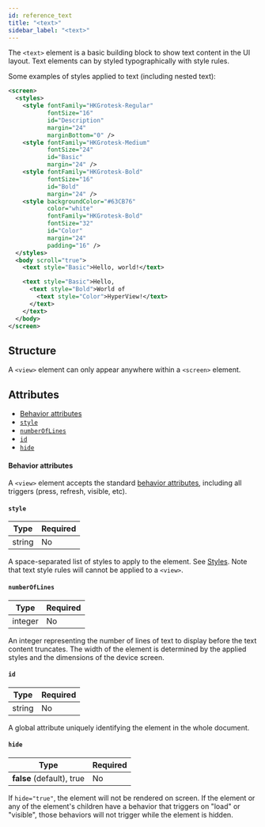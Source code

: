 ```yaml
---
id: reference_text
title: "<text>"
sidebar_label: "<text>"
---
```


The `<text>` element is a basic building block to show text content in the UI layout. Text elements can by styled typographically with style rules.

Some examples of styles applied to text (including nested text):
```xml
<screen>
  <styles>
    <style fontFamily="HKGrotesk-Regular"
           fontSize="16"
           id="Description"
           margin="24"
           marginBottom="0" />
    <style fontFamily="HKGrotesk-Medium"
           fontSize="24"
           id="Basic"
           margin="24" />
    <style fontFamily="HKGrotesk-Bold"
           fontSize="16"
           id="Bold"
           margin="24" />
    <style backgroundColor="#63CB76"
           color="white"
           fontFamily="HKGrotesk-Bold"
           fontSize="32"
           id="Color"
           margin="24"
           padding="16" />
  </styles>
  <body scroll="true">
    <text style="Basic">Hello, world!</text>

    <text style="Basic">Hello, 
      <text style="Bold">World of 
        <text style="Color">HyperView!</text>
      </text>
    </text>
  </body>
</screen>

```

## Structure
A `<view>` element can only appear anywhere within a `<screen>` element.

## Attributes
* [Behavior attributes](#behavior-attributes)
* [`style`](#style)
* [`numberOfLines`](#numberoflines)
* [`id`](#id)
* [`hide`](#hide)

#### Behavior attributes
A `<view>` element accepts the standard [behavior attributes](/docs/reference_behavior_attributes), including all triggers (press, refresh, visible, etc).

#### `style`
| Type     | Required |
| -------- | -------- |
| string   | No       |

A space-separated list of styles to apply to the element. See [Styles](/docs/reference_style). Note that text style rules will cannot be applied to a `<view>`.

#### `numberOfLines`
| Type     | Required |
| -------- | -------- |
| integer  | No       |

An integer representing the number of lines of text to display before the text content truncates. The width of the element is determined by the applied styles and the dimensions of the device screen.

#### `id`
| Type     | Required |
| -------- | -------- |
| string   | No       |

A global attribute uniquely identifying the element in the whole document.

#### `hide`
| Type     | Required |
| -------- | -------- |
| **false** (default), true   | No       |

If `hide="true"`, the element will not be rendered on screen. If the element or any of the element's children have a behavior that triggers on "load" or "visible", those behaviors will not trigger while the element is hidden.
